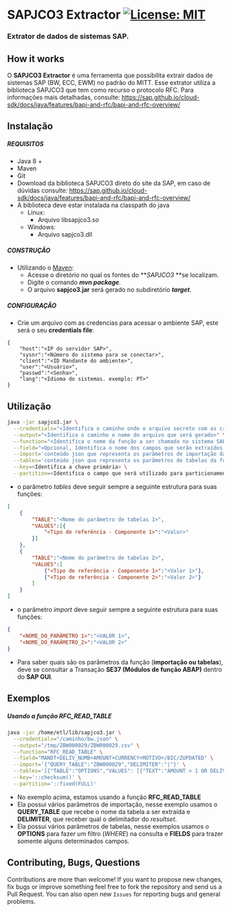 # SAPJCO3 Extractor [![License: MIT](https://img.shields.io/badge/License-MIT-yellow.svg)](https://opensource.org/licenses/MIT)
### Extrator de dados de sistemas SAP. 

## How it works

O **SAPJCO3 Extractor** é uma ferramenta que possibilita extrair dados de sistemas SAP (BW, ECC, EWM) no padrão do MITT. Esse extrator utiliza a biblioteca SAPJCO3 que tem como recurso o protocolo RFC.
Para informações mais detalhadas, consulte: https://sap.github.io/cloud-sdk/docs/java/features/bapi-and-rfc/bapi-and-rfc-overview/

## Instalação

##### REQUISITOS

- Java 8 +
- Maven
- Git
- Download da biblioteca SAPJCO3 direto do site da SAP, em caso de dúvidas consulte: https://sap.github.io/cloud-sdk/docs/java/features/bapi-and-rfc/bapi-and-rfc-overview/
- A biblioteca deve estar instalada na classpath do java
	- Linux:
		- Arquivo libsapjco3.so 
	- Windows:
		- Arquivo sapjco3.dll


##### CONSTRUÇÃO

- Utilizando o [Maven](https://maven.apache.org/): 
    - Acesse o diretório no qual os fontes do **_SAPJCO3_ **se localizam.
    - Digite o comando _**mvn package**_.
    - O arquivo **sapjco3.jar** será gerado no subdiretório **_target_**.

##### CONFIGURAÇÂO

* Crie um arquivo com as credencias para acessar o ambiente SAP, este será o seu **credentials file**:

```
{
	"host":"<IP do servidor SAP>",
	"sysnr":"<Número do sistema para se conectar>",
	"client":"<ID Mandante do ambiente>",
	"user":"<Usuário>",
	"passwd":"<Senha>",
	"lang":"<Idioma do sistemas. exemplo: PT>"
}

```

## Utilização

```bash
java -jar sapjco3.jar \
  --credentials="<Identifica o caminho onde o arquivo secreto com as credenciais está localizado>" \
  --output="<Identifica o caminho e nome do arquivo que será gerado>" \
  --function="<Identifica o nome da função a ser chamada no sistema SAP, exemplo: RFC_READ_TABLE>" \
  --field="<Opcional, Identifica o nome dos campos que serão extraídos, senão for passado o processo tentará pegar os campos automaticamente>" \
  --import='conteúdo json que representa os parâmetros de importação da função desejada' \
  --tables='conteúdo json que representa os parâmetros de tabelas da função desejada ' \
  --key=<Identifica a chave primária> \
  --partition=<Identifica o campo que será utilizado para particionamento dos dados>
```

* o parâmetro _tables_ deve seguir sempre a seguinte estrutura para suas funções:
```json
[
	{
		"TABLE":"<Nome do parâmetro de tabelas 1>",
		"VALUES":[{
			"<Tipo de referência - Componente 1>":"<Valor>"
		}]
	},
	{
		"TABLE":"<Nome do parâmetro de tabelas 2>",
		"VALUES":[
			{"<Tipo de referência - Componente 1>":"<Valor 1>"},
			{"<Tipo de referência - Componente 2>":"<Valor 2>"}
		]
	}
]
```


* o parâmetro _import_ deve seguir sempre a seguinte estrutura para suas funções:
```json
{
	"<NOME_DO_PARÂMETRO 1>":"<VALOR 1>",
	"<NOME_DO_PARÂMETRO_2>":"<VALOR 2>"
}
```

* Para saber quais são os parâmetros da função (**importação ou tabelas**), deve se consultar a Transação **SE37 (Módulos de função ABAP)** dentro do **SAP GUI**.

## Exemplos

##### Usando a função RFC_READ_TABLE

```bash
java -jar /home/etl/lib/sapjco3.jar \
  --credentials="/caminho/bw.json" \
  --output="/tmp/ZBW000029/ZBW000029.csv" \
  --function="RFC_READ_TABLE" \
  --field="MANDT+DELIV_NUMB+AMOUNT+CURRENCY+MOTIVO+/BIC/ZUPDATED" \
  --import='{"QUERY_TABLE":"ZBW000029","DELIMITER":"|"}' \
  --tables='[{"TABLE":"OPTIONS","VALUES": [{"TEXT":"AMOUNT > 1 OR DELIV_NUMB = '"'"'8043143930'"'"' "}]},{"TABLE":"FIELDS","VALUES":[{"FIELDNAME":"MANDT"},{"FIELDNAME":"DELIV_NUMB"},{"FIELDNAME":"AMOUNT"},{"FIELDNAME":"CURRENCY"},{"FIELDNAME":"MOTIVO"},{"FIELDNAME":"/BIC/ZUPDATED"}]}]' \
  --key='::checksum()' \
  --partition='::fixed(FULL)'
```
* No exemplo acima, estamos usando a função **RFC_READ_TABLE**
* Ela possui vários parãmetros de importação, nesse exemplo usamos o **QUERY_TABLE** que recebe o nome da tabela a ser extraída e **DELIMITER**, que receber qual o delimitador do _resultset_.
* Ela possui vários parâmetros de tabelas, nesse exemplos usamos o **OPTIONS** para fazer um filtro (_WHERE_) na consulta e **FIELDS** para trazer somente alguns determinados campos.


## Contributing, Bugs, Questions
Contributions are more than welcome! If you want to propose new changes, fix bugs or improve something feel free to fork the repository and send us a Pull Request. You can also open new `Issues` for reporting bugs and general problems.
